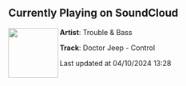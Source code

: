 ## Currently Playing on SoundCloud

[<img align="left" width="100" src="https://i1.sndcdn.com/artworks-000098157835-90vpmv-t500x500.jpg">](https://soundcloud.com/troubleandbass/doctor-jeep-control?in=saxurn/sets/tmp/)

**Artist**: Trouble & Bass 

**Track**: Doctor Jeep - Control

Last updated at 04/10/2024 13:28
